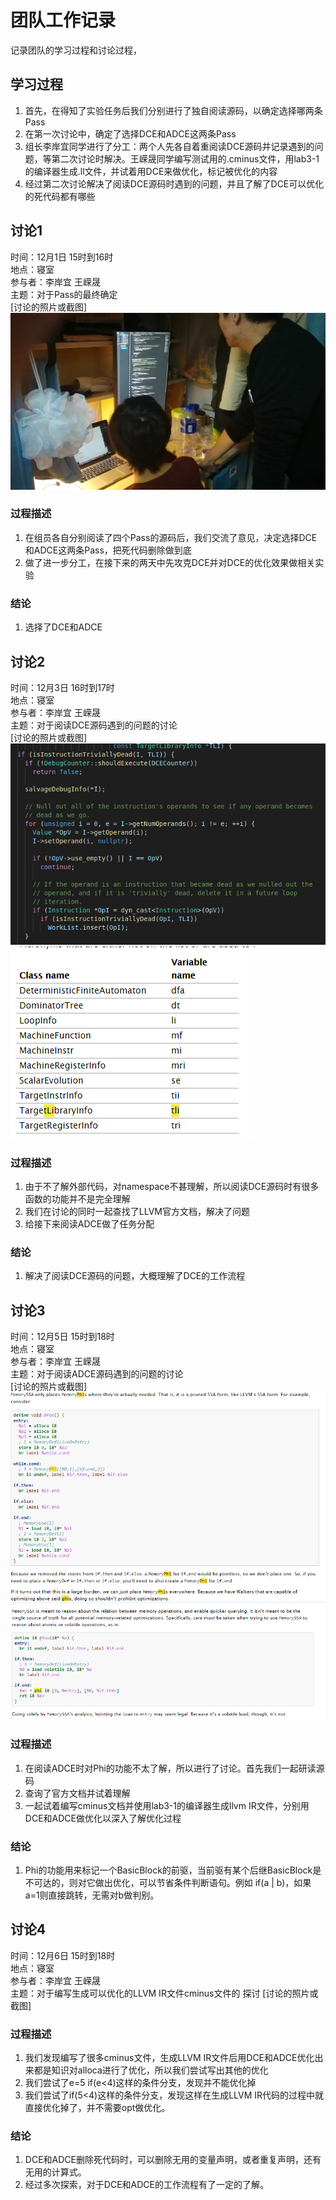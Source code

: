 # 团队工作记录

记录团队的学习过程和讨论过程，

## 学习过程

1. 首先，在得知了实验任务后我们分别进行了独自阅读源码，以确定选择哪两条Pass
2. 在第一次讨论中，确定了选择DCE和ADCE这两条Pass
3. 组长李岸宜同学进行了分工：两个人先各自着重阅读DCE源码并记录遇到的问题，等第二次讨论时解决。王嵘晟同学编写测试用的.cminus文件，用lab3-1的编译器生成.ll文件，并试着用DCE来做优化，标记被优化的内容
4. 经过第二次讨论解决了阅读DCE源码时遇到的问题，并且了解了DCE可以优化的死代码都有哪些

## 讨论1

时间：12月1日 15时到16时  
地点：寝室  
参与者：李岸宜 王嵘晟  
主题：对于Pass的最终确定  
[讨论的照片或截图]
![](.\figs\3.jpg)
### 过程描述
1. 在组员各自分别阅读了四个Pass的源码后，我们交流了意见，决定选择DCE和ADCE这两条Pass，把死代码删除做到底
2. 做了进一步分工，在接下来的两天中先攻克DCE并对DCE的优化效果做相关实验

### 结论
1. 选择了DCE和ADCE

## 讨论2

时间：12月3日 16时到17时  
地点：寝室   
参与者：李岸宜 王嵘晟  
主题：对于阅读DCE源码遇到的问题的讨论  
[讨论的照片或截图]  
![](.\figs\1.png)
![](.\figs\2.png)
### 过程描述
1. 由于不了解外部代码，对namespace不甚理解，所以阅读DCE源码时有很多函数的功能并不是完全理解
2. 我们在讨论的同时一起查找了LLVM官方文档，解决了问题
3. 给接下来阅读ADCE做了任务分配
### 结论
1. 解决了阅读DCE源码的问题，大概理解了DCE的工作流程

## 讨论3

时间：12月5日 15时到18时  
地点：寝室  
参与者：李岸宜 王嵘晟  
主题：对于阅读ADCE源码遇到的问题的讨论  
[讨论的照片或截图]
![](.\figs\4.png)
![](.\figs\5.png)
### 过程描述
1. 在阅读ADCE时对Phi的功能不太了解，所以进行了讨论。首先我们一起研读源码
2. 查询了官方文档并试着理解
3. 一起试着编写cminus文档并使用lab3-1的编译器生成llvm IR文件，分别用DCE和ADCE做优化以深入了解优化过程

### 结论
1. Phi的功能用来标记一个BasicBlock的前驱，当前驱有某个后继BasicBlock是不可达的，则对它做出优化，可以节省条件判断语句。例如 if(a | b)，如果a=1则直接跳转，无需对b做判别。

## 讨论4

时间：12月6日 15时到18时  
地点：寝室  
参与者：李岸宜 王嵘晟  
主题：对于编写生成可以优化的LLVM IR文件cminus文件的  探讨
[讨论的照片或截图]  

### 过程描述
1. 我们发现编写了很多cminus文件，生成LLVM IR文件后用DCE和ADCE优化出来都是知识对alloca进行了优化，所以我们尝试写出其他的优化
2. 我们尝试了e=5 if(e<4)这样的条件分支，发现并不能优化掉
3. 我们尝试了if(5<4)这样的条件分支，发现这样在生成LLVM IR代码的过程中就直接优化掉了，并不需要opt做优化。

### 结论
1. DCE和ADCE删除死代码时，可以删除无用的变量声明，或者重复声明，还有无用的计算式。
2. 经过多次探索，对于DCE和ADCE的工作流程有了一定的了解。
